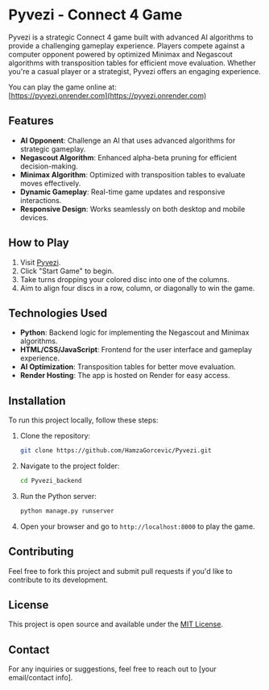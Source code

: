 # Pyvezi - Connect 4 Game

Pyvezi is a strategic Connect 4 game built with advanced AI algorithms to provide a challenging gameplay experience. Players compete against a computer opponent powered by optimized Minimax and Negascout algorithms with transposition tables for efficient move evaluation. Whether you're a casual player or a strategist, Pyvezi offers an engaging experience.

You can play the game online at:  
[https://pyvezi.onrender.com](https://pyvezi.onrender.com)

## Features
- **AI Opponent**: Challenge an AI that uses advanced algorithms for strategic gameplay.
- **Negascout Algorithm**: Enhanced alpha-beta pruning for efficient decision-making.
- **Minimax Algorithm**: Optimized with transposition tables to evaluate moves effectively.
- **Dynamic Gameplay**: Real-time game updates and responsive interactions.
- **Responsive Design**: Works seamlessly on both desktop and mobile devices.

## How to Play
1. Visit [Pyvezi](https://pyvezi.onrender.com).
2. Click "Start Game" to begin.
3. Take turns dropping your colored disc into one of the columns.
4. Aim to align four discs in a row, column, or diagonally to win the game.

## Technologies Used
- **Python**: Backend logic for implementing the Negascout and Minimax algorithms.
- **HTML/CSS/JavaScript**: Frontend for the user interface and gameplay experience.
- **AI Optimization**: Transposition tables for better move evaluation.
- **Render Hosting**: The app is hosted on Render for easy access.

## Installation

To run this project locally, follow these steps:

1. Clone the repository:
    ```bash
    git clone https://github.com/HamzaGorcevic/Pyvezi.git
    ```

2. Navigate to the project folder:
    ```bash
    cd Pyvezi_backend
    ```

3. Run the Python server:
    ```bash
    python manage.py runserver
    ```

4. Open your browser and go to `http://localhost:8000` to play the game.

## Contributing

Feel free to fork this project and submit pull requests if you'd like to contribute to its development.

## License

This project is open source and available under the [MIT License](LICENSE).

## Contact

For any inquiries or suggestions, feel free to reach out to [your email/contact info].

